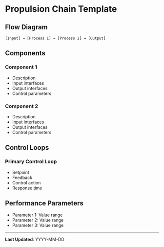 # Propulsion Chain Template

## Flow Diagram

```
[Input] → [Process 1] → [Process 2] → [Output]
```

## Components

### Component 1
- Description
- Input interfaces
- Output interfaces
- Control parameters

### Component 2
- Description
- Input interfaces
- Output interfaces
- Control parameters

## Control Loops

### Primary Control Loop
- Setpoint
- Feedback
- Control action
- Response time

## Performance Parameters

- Parameter 1: Value range
- Parameter 2: Value range
- Parameter 3: Value range

---

**Last Updated**: YYYY-MM-DD
